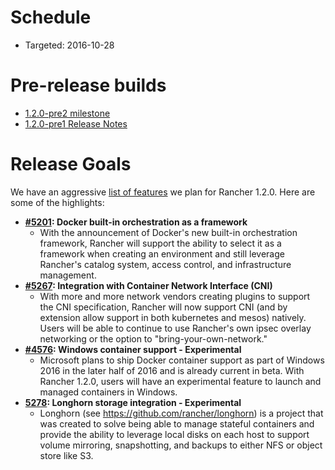 # Schedule

* Targeted: 2016-10-28

# Pre-release builds

* [1.2.0-pre2 milestone](https://github.com/rancher/rancher/milestone/72)
* [1.2.0-pre1 Release Notes](https://github.com/rancher/rancher/releases/tag/v1.2.0-pre1)

# Release Goals
We have an aggressive [list of features](https://github.com/rancher/rancher/labels/kind%2F1.2-feature)
 we plan for Rancher 1.2.0.  Here are some of the highlights:

* **[#5201](https://github.com/rancher/rancher/issues/5201): Docker built-in orchestration as a framework**
  * With the announcement of Docker's new built-in orchestration framework, Rancher will support the ability to select it as a framework when creating an environment and still leverage Rancher's catalog system, access control, and infrastructure management.
* **[#5267](https://github.com/rancher/rancher/issues/5267): Integration with Container Network Interface (CNI)**
  * With more and more network vendors creating plugins to support the CNI specification, Rancher will now support CNI (and by extension allow support in both kubernetes and mesos) natively.  Users will be able to continue to use Rancher's own ipsec overlay networking or the option to "bring-your-own-network."
* **[#4576](https://github.com/rancher/rancher/issues/4576): Windows container support - Experimental**
  * Microsoft plans to ship Docker container support as part of Windows 2016 in the later half of 2016 and is already current in beta.  With Rancher 1.2.0, users will have an experimental feature to launch and managed containers in Windows.
* **[5278](https://github.com/rancher/rancher/issues/5278): Longhorn storage integration - Experimental**
  * Longhorn (see https://github.com/rancher/longhorn) is a project that was created to solve being able to manage stateful containers and provide the ability to leverage local disks on each host to support volume mirroring, snapshotting, and backups to either NFS or object store like S3.